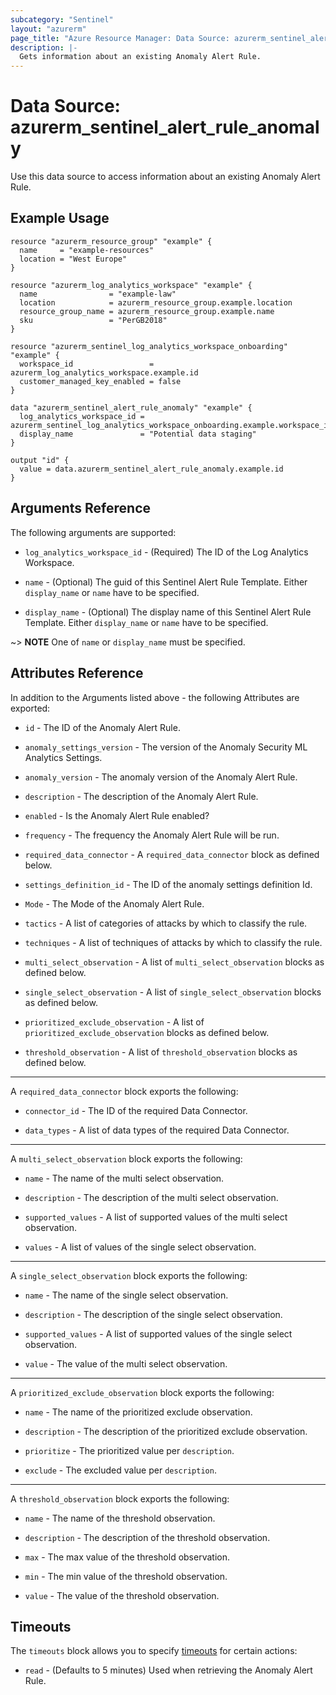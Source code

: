 ```yaml
---
subcategory: "Sentinel"
layout: "azurerm"
page_title: "Azure Resource Manager: Data Source: azurerm_sentinel_alert_rule_anomaly"
description: |-
  Gets information about an existing Anomaly Alert Rule.
---
```


# Data Source: azurerm_sentinel_alert_rule_anomaly

Use this data source to access information about an existing Anomaly Alert Rule.

## Example Usage

```hcl
resource "azurerm_resource_group" "example" {
  name     = "example-resources"
  location = "West Europe"
}

resource "azurerm_log_analytics_workspace" "example" {
  name                = "example-law"
  location            = azurerm_resource_group.example.location
  resource_group_name = azurerm_resource_group.example.name
  sku                 = "PerGB2018"
}

resource "azurerm_sentinel_log_analytics_workspace_onboarding" "example" {
  workspace_id                 = azurerm_log_analytics_workspace.example.id
  customer_managed_key_enabled = false
}

data "azurerm_sentinel_alert_rule_anomaly" "example" {
  log_analytics_workspace_id = azurerm_sentinel_log_analytics_workspace_onboarding.example.workspace_id
  display_name               = "Potential data staging"
}

output "id" {
  value = data.azurerm_sentinel_alert_rule_anomaly.example.id
}
```

## Arguments Reference

The following arguments are supported:

* `log_analytics_workspace_id` - (Required) The ID of the Log Analytics Workspace.

* `name` - (Optional) The guid of this Sentinel Alert Rule Template. Either `display_name` or `name` have to be specified.

* `display_name` - (Optional) The display name of this Sentinel Alert Rule Template. Either `display_name` or `name` have to be specified.

~> **NOTE** One of `name` or `display_name` must be specified.

## Attributes Reference

In addition to the Arguments listed above - the following Attributes are exported: 

* `id` - The ID of the Anomaly Alert Rule.

* `anomaly_settings_version` - The version of the Anomaly Security ML Analytics Settings.

* `anomaly_version` - The anomaly version of the Anomaly Alert Rule.

* `description` - The description of the Anomaly Alert Rule.

* `enabled` - Is the Anomaly Alert Rule enabled?

* `frequency` - The frequency the Anomaly Alert Rule will be run.

* `required_data_connector` - A `required_data_connector` block as defined below.

* `settings_definition_id` - The ID of the anomaly settings definition Id.

* `Mode` - The Mode of the Anomaly Alert Rule.

* `tactics` - A list of categories of attacks by which to classify the rule.

* `techniques` - A list of techniques of attacks by which to classify the rule.

* `multi_select_observation` - A list of `multi_select_observation` blocks as defined below.

* `single_select_observation` - A list of `single_select_observation` blocks as defined below.

* `prioritized_exclude_observation` - A list of `prioritized_exclude_observation` blocks as defined below.

* `threshold_observation` - A list of `threshold_observation` blocks as defined below.

---

A `required_data_connector` block exports the following:

* `connector_id` - The ID of the required Data Connector.

* `data_types` - A list of data types of the required Data Connector.

---

A `multi_select_observation` block exports the following:

* `name` - The name of the multi select observation.

* `description` - The description of the multi select observation.

* `supported_values` - A list of supported values of the multi select observation.

* `values` - A list of values of the single select observation.

---

A `single_select_observation` block exports the following:

* `name` - The name of the single select observation.

* `description` - The description of the single select observation.

* `supported_values` - A list of supported values of the single select observation.

* `value` - The value of the multi select observation.

---

A `prioritized_exclude_observation` block exports the following:

* `name` - The name of the prioritized exclude observation.

* `description` - The description of the prioritized exclude observation.

* `prioritize` - The prioritized value per `description`.

* `exclude` - The excluded value per `description`.

---

A `threshold_observation` block exports the following:

* `name` - The name of the threshold observation.

* `description` - The description of the threshold observation.

* `max` - The max value of the threshold observation.

* `min` - The min value of the threshold observation.

* `value` - The value of the threshold observation.

## Timeouts

The `timeouts` block allows you to specify [timeouts](https://www.terraform.io/language/resources/syntax#operation-timeouts) for certain actions:

* `read` - (Defaults to 5 minutes) Used when retrieving the Anomaly Alert Rule.
